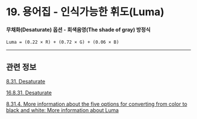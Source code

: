 # 19. 용어집 - 인식가능한 휘도(Luma)

#### 무채화(Desaturate) 옵션 - 회색음영(The shade of gray) 방정식
```
Luma = (0.22 × R) + (0.72 × G) + (0.06 × B)
```

*** 

## 관련 정보

[8.31. Desaturate](https://docs.gimp.org/2.10/ko/gimp-filter-desaturate.html#idm32648)

[16.8.31. Desaturate](./16-08-31-desaturate.md)

[8.31.4. More information about the five options for converting from color to black and white: More information about Luma](https://docs.gimp.org/2.10/ko/gimp-filter-desaturate.html#More-information-about-Luma)